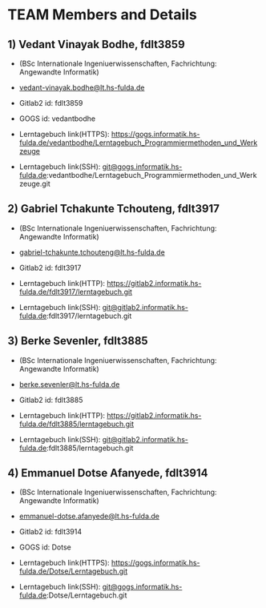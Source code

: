 # TEAM Members and Details

## 1) **Vedant Vinayak Bodhe**, **fdlt3859**
- (BSc Internationale Ingeniuerwissenschaften, Fachrichtung: Angewandte Informatik)
- vedant-vinayak.bodhe@lt.hs-fulda.de
- Gitlab2 id: fdlt3859
- GOGS id: vedantbodhe

- Lerntagebuch link(HTTPS): https://gogs.informatik.hs-fulda.de/vedantbodhe/Lerntagebuch_Programmiermethoden_und_Werkzeuge
- Lerntagebuch link(SSH): git@gogs.informatik.hs-fulda.de:vedantbodhe/Lerntagebuch_Programmiermethoden_und_Werkzeuge.git

## 2) **Gabriel Tchakunte Tchouteng**, **fdlt3917**
- (BSc Internationale Ingeniuerwissenschaften, Fachrichtung: Angewandte Informatik)
- gabriel-tchakunte.tchouteng@lt.hs-fulda.de
- Gitlab2 id: fdlt3917

- Lerntagebuch link(HTTP): https://gitlab2.informatik.hs-fulda.de/fdlt3917/lerntagebuch.git
- Lerntagebuch link(SSH): git@gitlab2.informatik.hs-fulda.de:fdlt3917/lerntagebuch.git


## 3) **Berke Sevenler**, **fdlt3885**
- (BSc Internationale Ingeniuerwissenschaften, Fachrichtung: Angewandte Informatik)
- berke.sevenler@lt.hs-fulda.de
- Gitlab2 id: fdlt3885

- Lerntagebuch link(HTTP): https://gitlab2.informatik.hs-fulda.de/fdlt3885/lerntagebuch.git
- Lerntagebuch link(SSH):  git@gitlab2.informatik.hs-fulda.de:fdlt3885/lerntagebuch.git


## 4) **Emmanuel Dotse Afanyede**, **fdlt3914**
- (BSc Internationale Ingeniuerwissenschaften, Fachrichtung: Angewandte Informatik)
- emmanuel-dotse.afanyede@lt.hs-fulda.de
- Gitlab2 id: fdlt3914
- GOGS id: Dotse

- Lerntagebuch link(HTTPS): https://gogs.informatik.hs-fulda.de/Dotse/Lerntagebuch.git
- Lerntagebuch link(SSH):   git@gogs.informatik.hs-fulda.de:Dotse/Lerntagebuch.git
